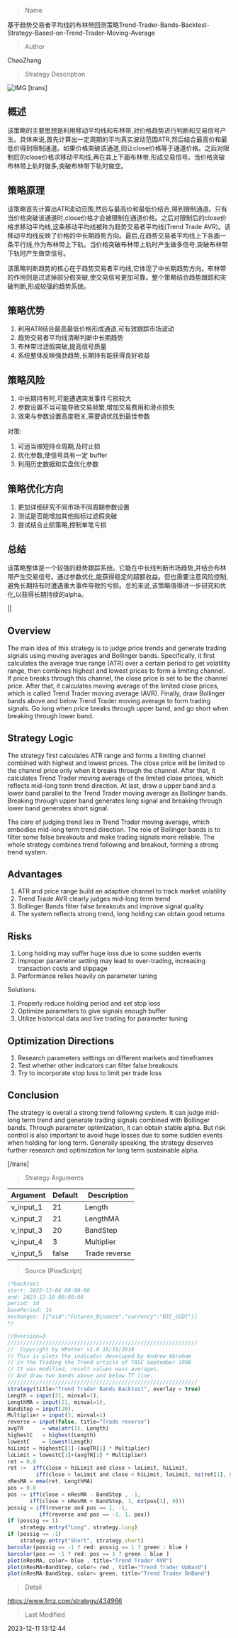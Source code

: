 
> Name

基于趋势交易者平均线的布林带回测策略Trend-Trader-Bands-Backtest-Strategy-Based-on-Trend-Trader-Moving-Average

> Author

ChaoZhang

> Strategy Description

![IMG](https://www.fmz.com/upload/asset/152ae6aaf78c490087c.png)
[trans]

## 概述

该策略的主要思想是利用移动平均线和布林带,对价格趋势进行判断和交易信号产生。具体来说,首先计算出一定周期的平均真实波动范围ATR,然后结合最高价和最低价得到限制通道。如果价格突破该通道,则让close价格等于通道价格。之后对限制后的close价格求移动平均线,再在其上下画布林带,形成交易信号。当价格突破布林带上轨时做多,突破布林带下轨时做空。

## 策略原理  

该策略首先计算出ATR波动范围,然后与最高价和最低价结合,得到限制通道。只有当价格突破该通道时,close价格才会被限制在通道价格。之后对限制后的close价格求移动平均线,这条移动平均线被称为趋势交易者平均线(Trend Trade AVR)。该移动平均线反映了价格的中长期趋势方向。最后,在趋势交易者平均线上下各画一条平行线,作为布林带上下轨。当价格突破布林带上轨时产生做多信号,突破布林带下轨时产生做空信号。

该策略判断趋势的核心在于趋势交易者平均线,它体现了中长期趋势方向。布林带的作用则是过滤掉部分假突破,使交易信号更加可靠。整个策略结合趋势跟踪和突破判断,形成较强的趋势系统。

## 策略优势  

1. 利用ATR结合最高最低价格形成通道,可有效跟踪市场波动
2. 趋势交易者平均线清晰判断中长期趋势
3. 布林带过滤假突破,提高信号质量
4. 系统整体反映强劲趋势,长期持有能获得良好收益

## 策略风险

1. 中长期持有时,可能遭遇突发事件亏损较大
2. 参数设置不当可能导致交易频繁,增加交易费用和滑点损失
3. 效果与参数设置高度相关,需要调优找到最佳参数

对策:
1. 可适当缩短持仓周期,及时止损
2. 优化参数,使信号具有一定 buffer 
3. 利用历史数据和实盘优化参数

## 策略优化方向  

1. 更加详细研究不同市场不同周期参数设置
2. 测试是否能增加其他指标过滤假突破
3. 尝试结合止损策略,控制单笔亏损

## 总结

该策略整体是一个较强的趋势跟踪系统。它能在中长线判断市场趋势,并结合布林带产生交易信号。通过参数优化,能获得稳定的超额收益。但也需要注意风险控制,避免长期持有时遭遇重大事件导致的亏损。总的来说,该策略值得进一步研究和优化,以获得长期持续的alpha。

||

## Overview

The main idea of this strategy is to judge price trends and generate trading signals using moving averages and Bollinger bands. Specifically, it first calculates the average true range (ATR) over a certain period to get volatility range, then combines highest and lowest prices to form a limiting channel. If price breaks through this channel, the close price is set to be the channel price. After that, it calculates moving average of the limited close prices, which is called Trend Trader moving average (AVR). Finally, draw Bollinger bands above and below Trend Trader moving average to form trading signals. Go long when price breaks through upper band, and go short when breaking through lower band.


## Strategy Logic

The strategy first calculates ATR range and forms a limiting channel combined with highest and lowest prices. The close price will be limited to the channel price only when it breaks through the channel. After that, it calculates Trend Trader moving average of the limited close prices, which reflects mid-long term trend direction. At last, draw a upper band and a lower band parallel to the Trend Trader moving average as Bollinger bands. Breaking through upper band generates long signal and breaking through lower band generates short signal.

The core of judging trend lies in Trend Trader moving average, which embodies mid-long term trend direction. The role of Bollinger bands is to filter some false breakouts and make trading signals more reliable. The whole strategy combines trend following and breakout, forming a strong trend system.

## Advantages

1. ATR and price range build an adaptive channel to track market volatility
2. Trend Trade AVR clearly judges mid-long term trend 
3. Bollinger Bands filter false breakouts and improve signal quality
4. The system reflects strong trend, long holding can obtain good returns

## Risks

1. Long holding may suffer huge loss due to some sudden events
2. Improper parameter setting may lead to over-trading, increasing transaction costs and slippage 
3. Performance relies heavily on parameter tuning

Solutions:
1. Properly reduce holding period and set stop loss
2. Optimize parameters to give signals enough buffer
3. Utilize historical data and live trading for parameter tuning

## Optimization Directions 

1. Research parameters settings on different markets and timeframes
2. Test whether other indicators can filter false breakouts  
3. Try to incorporate stop loss to limit per trade loss

## Conclusion

The strategy is overall a strong trend following system. It can judge mid-long term trend and generate trading signals combined with Bollinger bands. Through parameter optimization, it can obtain stable alpha. But risk control is also important to avoid huge losses due to some sudden events when holding for long term. Generally speaking, the strategy deserves further research and optimization for long term sustainable alpha.

[/trans]

> Strategy Arguments



|Argument|Default|Description|
|----|----|----|
|v_input_1|21|Length|
|v_input_2|21|LengthMA|
|v_input_3|20|BandStep|
|v_input_4|3|Multiplier|
|v_input_5|false|Trade reverse|


> Source (PineScript)

``` javascript
/*backtest
start: 2022-12-04 00:00:00
end: 2023-12-10 00:00:00
period: 1d
basePeriod: 1h
exchanges: [{"eid":"Futures_Binance","currency":"BTC_USDT"}]
*/

//@version=3
////////////////////////////////////////////////////////////
//  Copyright by HPotter v1.0 16/10/2018
// This is plots the indicator developed by Andrew Abraham 
// in the Trading the Trend article of TASC September 1998  
// It was modified, result values wass averages.
// And draw two bands above and below TT line.
////////////////////////////////////////////////////////////
strategy(title="Trend Trader Bands Backtest", overlay = true)
Length = input(21, minval=1),
LengthMA = input(21, minval=1),
BandStep = input(20),
Multiplier = input(3, minval=1)
reverse = input(false, title="Trade reverse")
avgTR      = wma(atr(1), Length)
highestC   = highest(Length)
lowestC    = lowest(Length)
hiLimit = highestC[1]-(avgTR[1] * Multiplier)
loLimit = lowestC[1]+(avgTR[1] * Multiplier)
ret = 0.0
ret :=  iff(close > hiLimit and close > loLimit, hiLimit,
         iff(close < loLimit and close < hiLimit, loLimit, nz(ret[1], 0)))
nResMA = ema(ret, LengthMA)        
pos = 0.0
pos := iff(close < nResMA - BandStep , -1,
       iff(close > nResMA + BandStep, 1, nz(pos[1], 0))) 
possig = iff(reverse and pos == 1, -1,
          iff(reverse and pos == -1, 1, pos))	   
if (possig == 1) 
    strategy.entry("Long", strategy.long)
if (possig == -1)
    strategy.entry("Short", strategy.short)	   	    
barcolor(possig == -1 ? red: possig == 1 ? green : blue ) 
barcolor(pos == -1 ? red: pos == 1 ? green : blue )
plot(nResMA, color= blue , title="Trend Trader AVR")
plot(nResMA+BandStep, color= red , title="Trend Trader UpBand")
plot(nResMA-BandStep, color= green, title="Trend Trader DnBand")
```

> Detail

https://www.fmz.com/strategy/434966

> Last Modified

2023-12-11 13:12:44
